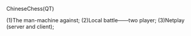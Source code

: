 ChineseChess(QT)

(1)The man-machine against;
(2)Local battle——two player;
(3)Netplay (server and client);
